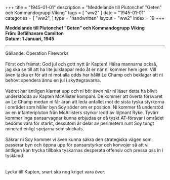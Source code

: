 +++
title = "1945-01-01"
description = "Meddelande till Plutonchef \"Geten\" och Kommandogrupp Viking"
tags = [
    "ww2"
]
date = "1945-01-01"
categories = [
    "ww2",
]
type = "handwritten"
layout = "ww2"
index = 19
+++

**Meddelande till Plutonchef "Geten" och Kommandogrupp Viking**
\
**Från: Befälhavare Camilton**
\
**Datum: 1 Januari, 1945**

---
Gällande: Operation Fireworks
\
\
Först och främst: God jul och gott nytt år Kapten! Hälsa mannarna också, jag ska se till att ha lite julklappar redo åt er när ni kommer hem igen. Vill även tacka er för att ni mot alla odds har hållit Le Champ och beklagar att ni behövt spendera ännu en jul i skyttegravarna.
\
\
Vädret har äntligen klarnat upp och ni bör även när ni läser detta ha blivit understödda av Kapten McAllister kompani. De kommer att överta försvaret av Le Champ medan ni får äran att leda anfallet mot de sista tyska styrkorna i området som håller byn Soy söder om er position. Ni kommer få understöd av en infanteripluton från McAllisters styrkor ledd av löjtnant Ryke. Tyvärr kommer inga pansarvagnar kunna erbjudas er då tyskt AT-försvar i området bedöms vara för starkt, dessutom är delar av perimetern runt Soy tungt minerad enligt spejarna som skickats.
\
\
Säkrar ni Soy kommer vi även kunna säkra den strategiska vägen som passerar byn och öppna upp för pansarstyrkor och konvojer så att vi äntligen kan trycka tillbaka tyskarnas desperata offensiv och pressa oss in i tyskland.
\
\
\
Lycka till Kapten, snart ska nog kriget vara över.
